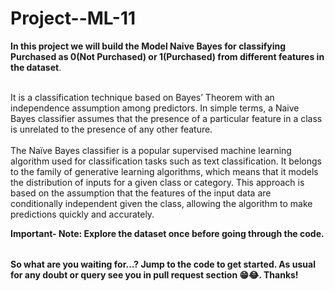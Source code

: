 # Project--ML-11


<table>

**In this project we will build the Model Naive Bayes for classifying Purchased as 0(Not Purchased) or 1(Purchased) from different features in the dataset**.<br></br>  

It is a classification technique based on Bayes’ Theorem with an independence assumption among predictors.
In simple terms, a Naive Bayes classifier assumes that the presence of a particular feature in a class is unrelated to the presence of any other feature.<br></br>
The Naïve Bayes classifier is a popular supervised machine learning algorithm used for classification tasks such as text classification. It belongs to the family of generative learning algorithms, which means that it models the distribution of inputs for a given class or category. This approach is based on the assumption that the features of the input data are conditionally independent given the class, allowing the algorithm to make predictions quickly and accurately.


**Important- Note: Explore the dataset once before going through the code.**

</table>


**So what are you waiting for...? Jump to the code to get started. As usual for any doubt or query see you in pull request section 😁😂. Thanks!**
